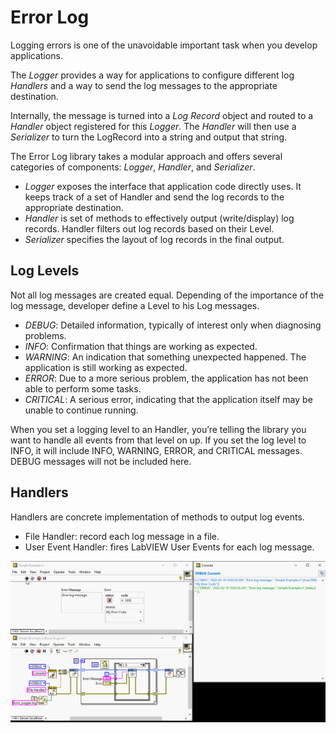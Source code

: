 # Error Log

Logging errors is one of the unavoidable important task when you develop applications. 

The *Logger* provides a way for applications to configure different log *Handlers* and a way to send the log messages to the appropriate destination.

Internally, the message is turned into a *Log Record* object and routed to a *Handler* object registered for this *Logger*. The *Handler* will then use a *Serializer* to turn the LogRecord into a string and output that string.

The Error Log library takes a modular approach and offers several categories of components: *Logger*, *Handler*, and *Serializer*.

- *Logger* exposes the interface that application code directly uses. It keeps track of a set of Handler and send the log records to the appropriate destination.
- *Handler* is set of methods to effectively output (write/display) log records. Handler filters out log records based on their Level.
- *Serializer* specifies the layout of log records in the final output.

## Log Levels

Not all log messages are created equal. Depending of the importance of the log message, developer define a Level to his Log messages.

- *DEBUG*: Detailed information, typically of interest only when diagnosing problems.
- *INFO*: Confirmation that things are working as expected.
- *WARNING*: An indication that something unexpected happened. The application is still working as expected.
- *ERROR*: Due to a more serious problem, the application has not been able to perform some tasks.
- *CRITICAL*: A serious error, indicating that the application itself may be unable to continue running.

When you set a logging level to an Handler, you’re telling the library you want to handle all events from that level on up. If you set the log level to INFO, it will include INFO, WARNING, ERROR, and CRITICAL messages. DEBUG messages will not be included here.

## Handlers

Handlers are concrete implementation of methods to output log events. 

- File Handler: record each log message in a file. 
- User Event Handler: fires LabVIEW User Events for each log message.

![ErrorLog_1](https://github.com/Benji667/ErrorLog/blob/e5cb40c8963b157d7db4b25fe0937077b1bd07cf/docs/ErrorLog_1.gif)